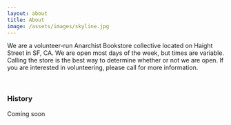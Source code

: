 ```yaml
---
layout: about
title: About
image: /assets/images/skyline.jpg
---
```


We are a volunteer-run Anarchist Bookstore collective located on Haight Street in SF, CA. We are open most days of the week, but times are variable. Calling the store is the best way to determine whether or not we are open. If you are interested in volunteering, please call for more information.
&nbsp;

&nbsp;

### History
Coming soon